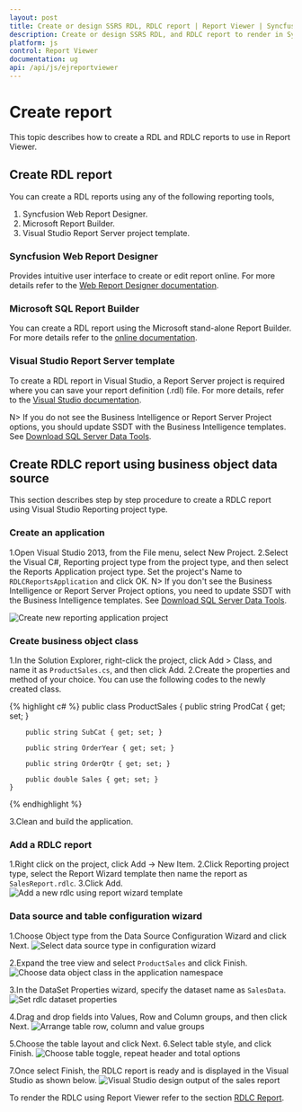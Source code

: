 ```yaml
---
layout: post
title: Create or design SSRS RDL, RDLC report | Report Viewer | Syncfusion
description: Create or design SSRS RDL, and RDLC report to render in Syncfusion HTML5 JavaScript Report Viewer.
platform: js
control: Report Viewer
documentation: ug
api: /api/js/ejreportviewer
---
```


# Create report
This topic describes how to create a RDL and RDLC reports to use in Report Viewer.

## Create RDL report
You can create a RDL reports using any of the following reporting tools,

1.	Syncfusion Web Report Designer.
2.	Microsoft Report Builder.
3.	Visual Studio Report Server project template.

### Syncfusion Web Report Designer
Provides intuitive user interface to create or edit report online. For more details refer to the [Web Report Designer documentation](/js/reportdesigner/overview).

### Microsoft SQL Report Builder
You can create a RDL report using the Microsoft stand-alone Report Builder. For more details refer to the [online documentation](https://docs.microsoft.com/en-us/sql/reporting-services/report-builder/start-report-builder?view=sql-server-2014).

### Visual Studio Report Server template
To create a RDL report in Visual Studio, a Report Server project is required where you can save your report definition (.rdl) file. For more details, refer to the  [Visual Studio documentation](https://docs.microsoft.com/en-us/sql/reporting-services/create-a-basic-table-report-ssrs-tutorial?view=sql-server-2014).

N> If you do not see the Business Intelligence or Report Server Project options, you should update SSDT with the Business Intelligence templates. See [Download SQL Server Data Tools](https://docs.microsoft.com/en-us/sql/ssdt/download-sql-server-data-tools-ssdt?view=sql-server-2017).

## Create RDLC report using business object data source
This section describes step by step procedure to create a RDLC report using Visual Studio Reporting project type.

### Create an application
1.Open Visual Studio 2013, from the File menu, select New Project.
2.Select the Visual C#, Reporting project type from the project type, and then select the Reports Application project type. Set the project's Name to `RDLCReportsApplication` and click OK.
N> If you don't see the Business Intelligence or Report Server Project options, you need to update SSDT with the Business Intelligence templates. See [Download SQL Server Data Tools](https://docs.microsoft.com/en-us/sql/ssdt/previous-releases-of-sql-server-data-tools-ssdt-and-ssdt-bi?view=sql-server-2017#links-to-download-pages).

![Create new reporting application project](images/how-to/create-report/reporting-application.png)

### Create business object class
1.In the Solution Explorer, right-click the project, click Add > Class, and name it as `ProductSales.cs`, and then click Add.
2.Create the properties and method of your choice. You can use the following codes to the newly created class.

{% highlight c# %}
    public class ProductSales
    {
        public string ProdCat { get; set; }

        public string SubCat { get; set; }

        public string OrderYear { get; set; }

        public string OrderQtr { get; set; }

        public double Sales { get; set; }
    }
{% endhighlight %}

3.Clean and build the application.

### Add a RDLC report
1.Right click on the project, click Add -> New Item.
2.Click Reporting project type, select the Report Wizard template then name the report as `SalesReport.rdlc`.
3.Click Add.
![Add a new rdlc using report wizard template](images/how-to/create-report/add-sales-report-rdlc.png)

### Data source and table configuration wizard
1.Choose Object type from the Data Source Configuration Wizard and click Next.
![Select data source type in configuration wizard](images/how-to/create-report/choose-data-source-type.png)

2.Expand the tree view and select `ProductSales` and click Finish.
![Choose data object class in the application namespace](images/how-to/create-report/select-data-objects.png)

3.In the DataSet Properties wizard, specify the dataset name as `SalesData`.
![Set rdlc dataset properties](images/how-to/create-report/rdlc-dataset-properties.png)

4.Drag and drop fields into Values, Row and Column groups, and then click Next.
![Arrange table row, column and value groups](images/how-to/create-report/arrange-table-fields.png)

5.Choose the table layout and click Next.
6.Select table style, and click Finish.
![Choose table toggle, repeat header and total options](images/how-to/create-report/choose-table-layout.png)

7.Once select Finish, the RDLC report is ready and is displayed in the Visual Studio as shown below.
![Visual Studio design output of the sales report](images/how-to/create-report/sales-report-design.png)

To render the RDLC using Report Viewer refer to the section [RDLC Report](/js/reportviewer/rdlc-report).